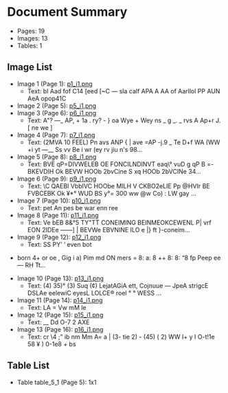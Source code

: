 # Document Summary

- Pages: 19
- Images: 13
- Tables: 1

## Image List

- Image 1 (Page 1): [p1_i1.png](pdf_images/p1_i1.png)
  - Text: bl Aad fof C14 [eed [~C
— sla calf
APA A AA of Aarllol PP AUN AeA opop41C
- Image 2 (Page 5): [p5_i1.png](pdf_images/p5_i1.png)
- Image 3 (Page 6): [p6_i1.png](pdf_images/p6_i1.png)
  - Text: A"? —_ AP, + 1a . ry? - }
oa Wye + Wey
ns _ g _. _ rvs
A Ap+r J. [ ne we ]
- Image 4 (Page 7): [p7_i1.png](pdf_images/p7_i1.png)
  - Text: (2MVA 10 FEEL)
Pn
avs ANP
{ | ave =AP -j.9 _ Te
D+f WA (WW +i
yt —__ Ss vv Be
i
wr (ey rv jiu n's 98...
- Image 5 (Page 8): [p8_i1.png](pdf_images/p8_i1.png)
  - Text: BVE
qP=DIVWELEB OE FONCILNDINVT
eaq\° vuD g qP B =-BKEVDIH Ok BEVW
HOOb 2bvCine
S
xq
HOOb 2bVCINe
34...
- Image 6 (Page 9): [p9_i1.png](pdf_images/p9_i1.png)
  - Text: \C QAEBI VbbIVC HOObe MILH V CKBO2eLIE
Pp @HVIr BE FVBCEBK Ok ¥*° WUD BS
y°= 300 ww
@w
Co)
: LW gay
...
- Image 7 (Page 10): [p10_i1.png](pdf_images/p10_i1.png)
  - Text: pet
An
pes
be war enn
ree
- Image 8 (Page 11): [p11_i1.png](pdf_images/p11_i1.png)
  - Text: Ve bEB 8&°5
TY"TT CONEIMING BEINMEOKCEWENL
P| vrf EON 2IDEe
——] | BEVWe EBVNINE ILO
e |} ft }-coneim...
- Image 9 (Page 12): [p12_i1.png](pdf_images/p12_i1.png)
  - Text: SS PY’ ‘ even bot
* born 4+ or oe ,
Gig i a)
Pim
md ON mers
=
8:
a:
8
++
8:
8:
“8
fp Peep ee —
RH Tt...
- Image 10 (Page 13): [p13_i1.png](pdf_images/p13_i1.png)
  - Text: (4) 35)° (3) Suq (¢) LejatAGiA ett, Cojnuue — JpeA strigcE DSLAe eelewiC eyesL LOLCE®
roel
° °
WESS ...
- Image 11 (Page 14): [p14_i1.png](pdf_images/p14_i1.png)
  - Text: LA =
Vw
mM
le
- Image 12 (Page 15): [p15_i1.png](pdf_images/p15_i1.png)
  - Text: __ Dd
O-7 2 AXE
- Image 13 (Page 16): [p16_i1.png](pdf_images/p16_i1.png)
  - Text: cr \4 \;” ib nm Mm
A= a | \(3- tie 2) - (45) ( 2)
WW I+ y I O-t!1e 58 ¥ ) 0-1e8 + bs

## Table List

- Table table_5_1 (Page 5): 1x1

